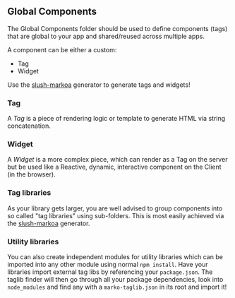 Global Components
-----------------

The Global Components folder should be used to define components (tags) that are global to your app and shared/reused across multiple apps.

A component can be either a custom:

-	Tag
-	Widget

Use the [slush-markoa](https://github.com/kristianmandrup/slush-markoa) generator to generate tags and widgets!

### Tag

A *Tag* is a piece of rendering logic or template to generate HTML via string concatenation.

### Widget

A *Widget* is a more complex piece, which can render as a Tag on the server but be used like a Reactive, dynamic, interactive component on the Client (in the browser).

### Tag libraries

As your library gets larger, you are well advised to group components into so called "tag libraries" using sub-folders. This is most easily achieved via the [slush-markoa](https://github.com/kristianmandrup/slush-markoa) generator.

### Utility libraries

You can also create independent modules for utility libraries which can be imported into any other module using normal `npm install`. Have your libraries import external tag libs by referencing your `package.json`. The taglib finder will then go through all your package dependencies, look into `node_modules` and find any with a `marko-taglib.json` in its root and import it!
